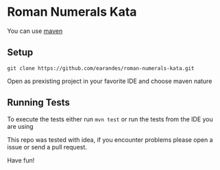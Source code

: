 # Roman Numerals Kata

You can use [maven](https://maven.apache.org/)

## Setup

    git clone https://github.com/earandes/roman-numerals-kata.git

Open as prexisting project in your favorite IDE and choose maven nature

## Running Tests

To execute the tests either run `mvn test` or run the tests from the IDE you are using

This repo was tested with idea, if you encounter problems please open a issue or send a pull request.

Have fun!
